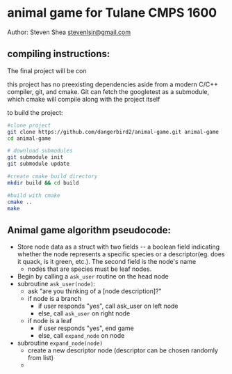 animal game for Tulane CMPS 1600
====

Author: Steven Shea <stevenlsjr@gmail.com>

compiling instructions:
----

The final project will be con

this project has no preexisting dependencies aside from a modern 
C/C++ compiler, git, and cmake. Git can fetch the googletest as
a submodule, which cmake will compile along with the project itself

to build the project:
```bash
#clone project
git clone https://github.com/dangerbird2/animal-game.git animal-game
cd animal-game

# download submodules
git submodule init
git submodule update

#create cmake build directory
mkdir build && cd build

#build with cmake
cmake ..
make

```

Animal game algorithm pseudocode:
---

* Store node data as a struct with two fields -- a boolean field indicating whether the node
represents a specific species or a descriptor(eg. does it quack, is it green, etc.). The second field is the node's name
    * nodes that are species must be leaf nodes.
* Begin by calling a `ask_user` routine on the head node
* subroutine `ask_user(node)`:
    * ask "are you thinking of a [node description]?"
    * if node is a branch
        * if user responds "yes", call ask_user on left node
        * else, call `ask_user` on right node
    * if node is a leaf
        * if user responds "yes", end game
        * else, call `expand_node` on node
* subroutine `expand_node(node)`
    * create a new descriptor node (descriptor can be chosen randomly from list)
    * 

